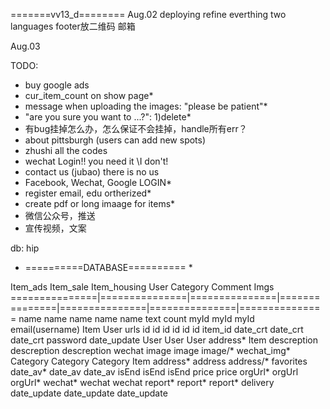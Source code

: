 =======vv13_d========
Aug.02  deploying
        refine everthing
        two languages
        footer放二维码 邮箱
        
Aug.03  

TODO: 
* buy google ads
* cur_item_count on show page*
* message when uploading the images: "please be patient"*
* "are you sure you want to ...?": 1)delete*
* 有bug挂掉怎么办，怎么保证不会挂掉，handle所有err？
* about pittsburgh (users can add new spots)
* zhushi all the codes
* wechat Login!! you need it \\I don't!
* contact us (jubao)  there is no us
* Facebook, Wechat, Google LOGIN*
* register email, edu ortherized*
* create pdf or long imaage for items*
* 微信公众号，推送
* 宣传视频，文案


db: hip
* ==========DATABASE========== *

Item_ads        Item_sale       Item_housing    User            Category        Comment         Imgs 
===============|===============|===============|===============|===============|===============|===============
name            name            name            name            name            text            count
myId            myId            myId            email(username) Item            User            urls
id              id              id              id              id              id              item_id
date_crt        date_crt        date_crt        password                        date_update
User            User            User            address*                        Item
descreption     descreption     descreption     wechat
image           image           image/*         wechat_img*
Category        Category        Category        Item
address*        address         address/*       favorites
date_av*        date_av         date_av
isEnd           isEnd           isEnd
                price           price
orgUrl*         orgUrl          orgUrl*
wechat*         wechat          wechat
report*         report*         report*
                delivery
date_update     date_update     date_update
 

